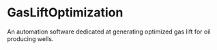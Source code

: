 # GasLiftOptimization
An automation software dedicated at generating optimized gas lift for oil producing wells.
